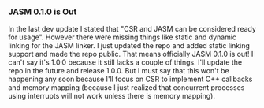 ### JASM 0.1.0 is Out

In the last dev update I stated that "CSR and JASM can be considered ready for usage".
However there were missing things like static and dynamic linking for the JASM linker.
I just updated the repo and added static linking support and made the repo public. That
means officially JASM 0.1.0 is out! I can't say it's 1.0.0 because it still lacks a couple
of things. I'll update the repo in the future and release 1.0.0. But I must say that this
won't be happening any soon because I'll focus on CSR to implement C++ callbacks and
memory mapping (because I just realized that concurrent processes using interrupts will
not work unless there is memory mapping).
